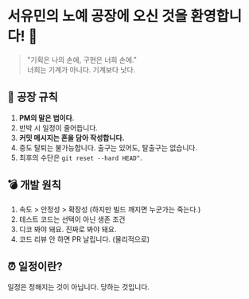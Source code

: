 # 서유민의 노예 공장에 오신 것을 환영합니다! 👋

> "기획은 나의 손에, 구현은 너희 손에." <br>
너희는 기계가 아니다. 기계보다 낫다.

## 📜 공장 규칙
1. **PM의 말은 법이다**.
2. 반박 시 일정이 줄어듭니다.
3. **커밋 메시지는 혼을 담아 작성합니다.**
4. 중도 탈퇴는 불가능합니다. 출구는 있어도, 탈출구는 없습니다.
5. 최후의 수단은 `git reset --hard HEAD^`.

## 💣 개발 원칙
1. 속도 > 안정성 > 확장성
(하지만 빌드 깨지면 누군가는 죽는다.)
2. 테스트 코드는 선택이 아닌 생존 조건
3. 디코 봐야 돼요. 진짜로 봐야 돼요.
4. 코드 리뷰 안 하면 PR 날립니다. (물리적으로)

## ⏰ 일정이란?
일정은 정해지는 것이 아닙니다.
당하는 것입니다.
